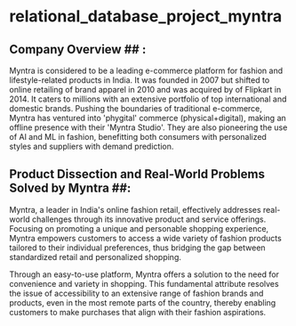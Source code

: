 <h1>relational_database_project_myntra</h1> 


## Company Overview ## :

Myntra is considered to be a leading e-commerce platform for fashion and lifestyle-related products in India. It was founded in 2007 but shifted to online retailing of brand apparel in 2010 and was acquired by of Flipkart in 2014. It caters to millions with an extensive portfolio of top international and domestic brands. Pushing the boundaries of traditional e-commerce, Myntra has ventured into 'phygital' commerce (physical+digital), making an offline presence with their 'Myntra Studio'. They are also pioneering the use of AI and ML in fashion, benefitting both consumers with personalized styles and suppliers with demand prediction.

## Product Dissection and Real-World Problems Solved by Myntra ##:

Myntra, a leader in India's online fashion retail, effectively addresses real-world challenges through its innovative product and service offerings. Focusing on promoting a unique and personable shopping experience, Myntra empowers customers to access a wide variety of fashion products tailored to their individual preferences, thus bridging the gap between standardized retail and personalized shopping.

Through an easy-to-use platform, Myntra offers a solution to the need for convenience and variety in shopping. This fundamental attribute resolves the issue of accessibility to an extensive range of fashion brands and products, even in the most remote parts of the country, thereby enabling customers to make purchases that align with their fashion aspirations.

